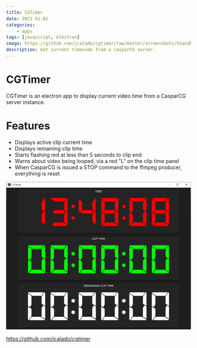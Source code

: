 ```yaml
---
title: CGTimer
date: 2021-01-02
categories:
    - apps
tags: [javascript, electron]
image: https://github.com/jcalado/cgtimer/raw/master/screenshots/Standby.png
description: Get current timecode from a casparCG server.
---
```


# CGTimer

CGTimer is an electron app to display current video time from a CasparCG server instance.  

# Features

 - Displays active clip current time
 - Displays remaining clip time
 - Starts flashing red at less than 5 seconds to clip end
 - Warns about video being looped, via a red "L" on the clip time panel
 - When CasparCG is issued a STOP command to the ffmpeg producer, everything is reset

![preview](https://github.com/jcalado/cgtimer/raw/master/screenshots/Standby.png)

https://github.com/jcalado/cgtimer